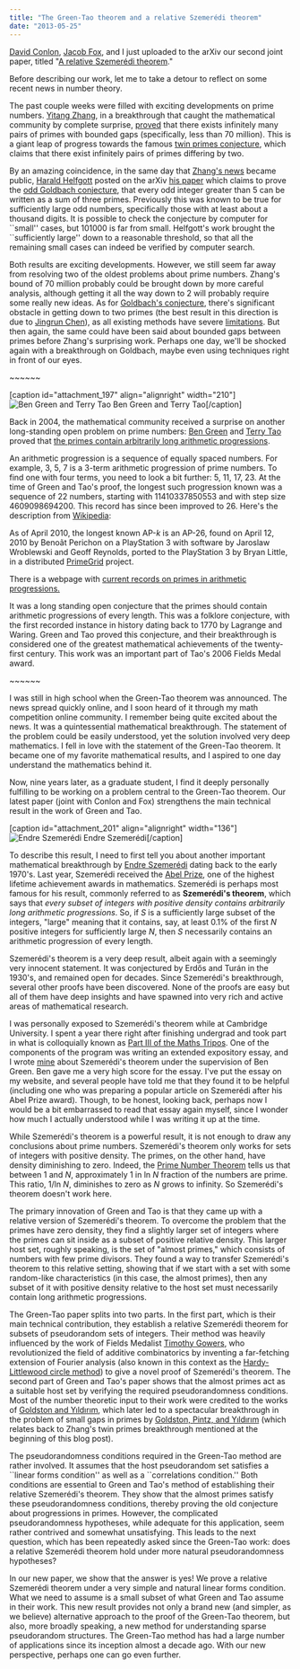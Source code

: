 ```yaml
---
title: "The Green-Tao theorem and a relative Szemerédi theorem"
date: "2013-05-25"
---
```


[David Conlon](http://www.maths.ox.ac.uk/contact/details/conlond), [Jacob Fox](http://math.mit.edu/~fox/), and I just uploaded to the arXiv our second joint paper, titled "[A relative Szemerédi theorem](http://arxiv.org/abs/1305.5440)."

Before describing our work, let me to take a detour to reflect on some recent news in number theory.

The past couple weeks were filled with exciting developments on prime numbers. [Yitang Zhang](https://www.simonsfoundation.org/features/science-news/unheralded-mathematician-bridges-the-prime-gap/), in a breakthrough that caught the mathematical community by complete surprise, [proved](http://annals.math.princeton.edu/articles/7954) that there exists infinitely many pairs of primes with bounded gaps (specifically, less than 70 million). This is a giant leap of progress towards the famous [twin primes conjecture](http://en.wikipedia.org/wiki/Twin_prime), which claims that there exist infinitely pairs of primes differing by two.

By an amazing coincidence, in the same day that [Zhang's news](http://www.nature.com/news/first-proof-that-infinitely-many-prime-numbers-come-in-pairs-1.12989) became public, [Harald Helfgott](http://www.math.ens.fr/~helfgott/anglais/) posted on the arXiv [his paper](http://arxiv.org/abs/1205.5252) which claims to prove the [odd Goldbach conjecture](http://en.wikipedia.org/wiki/odd_Goldbach_conjecture), that every odd integer greater than 5 can be written as a sum of three primes. Previously this was known to be true for sufficiently large odd numbers, specifically those with at least about a thousand digits. It is possible to check the conjecture by computer for \`\`small'' cases, but 101000 is far from small. Helfgott's work brought the \`\`sufficiently large'' down to a reasonable threshold, so that all the remaining small cases can indeed be verified by computer search.

Both results are exciting developments. However, we still seem far away from resolving two of the oldest problems about prime numbers. Zhang's bound of 70 million probably could be brought down by more careful analysis, although getting it all the way down to 2 will probably require some really new ideas. As for [Goldbach's conjecture](http://en.wikipedia.org/wiki/Goldbach_conjecture), there's significant obstacle in getting down to two primes (the best result in this direction is due to [Jingrun Chen](http://en.wikipedia.org/wiki/Jingrun_Chen)), as all existing methods have severe [limitations](http://terrytao.wordpress.com/2012/05/20/heuristic-limitations-of-the-circle-method/). But then again, the same could have been said about bounded gaps between primes before Zhang's surprising work. Perhaps one day, we'll be shocked again with a breakthrough on Goldbach, maybe even using techniques right in front of our eyes.

\~~~~~~

\[caption id="attachment\_197" align="alignright" width="210"\]![Ben Green and Terry Tao](http://yufeizhao.files.wordpress.com/2013/05/green-tao.png?w=300) Ben Green and Terry Tao\[/caption\]

Back in 2004, the mathematical community received a surprise on another long-standing open problem on prime numbers: [Ben Green](https://www.dpmms.cam.ac.uk/~bjg23/) and [Terry Tao](http://www.math.ucla.edu/~tao/) proved that [the primes contain arbitrarily long arithmetic progressions](http://arxiv.org/abs/math/0404188).

An arithmetic progression is a sequence of equally spaced numbers. For example, 3, 5, 7 is a 3-term arithmetic progression of prime numbers. To find one with four terms, you need to look a bit further: 5, 11, 17, 23. At the time of Green and Tao's proof, the longest such progression known was a sequence of 22 numbers, starting with 11410337850553 and with step size 4609098694200. This record has since been improved to 26. Here's the description from [Wikipedia](http://en.wikipedia.org/wiki/Primes_in_arithmetic_progression):

As of April 2010, the longest known AP-_k_ is an AP-26, found on April 12, 2010 by Benoãt Perichon on a PlayStation 3 with software by Jaroslaw Wroblewski and Geoff Reynolds, ported to the PlayStation 3 by Bryan Little, in a distributed [PrimeGrid](http://en.wikipedia.org/wiki/PrimeGrid) project.

There is a webpage with [current records on primes in arithmetic progressions.](http://users.cybercity.dk/~dsl522332/math/aprecords.htm)

It was a long standing open conjecture that the primes should contain arithmetic progressions of every length. This was a folklore conjecture, with the first recorded instance in history dating back to 1770 by Lagrange and Waring. Green and Tao proved this conjecture, and their breakthrough is considered one of the greatest mathematical achievements of the twenty-first century. This work was an important part of Tao's 2006 Fields Medal award.

\~~~~~~

I was still in high school when the Green-Tao theorem was announced. The news spread quickly online, and I soon heard of it through my math competition online community. I remember being quite excited about the news. It was a quintessential mathematical breakthrough. The statement of the problem could be easily understood, yet the solution involved very deep mathematics. I fell in love with the statement of the Green-Tao theorem. It became one of my favorite mathematical results, and I aspired to one day understand the mathematics behind it.

Now, nine years later, as a graduate student, I find it deeply personally fulfilling to be working on a problem central to the Green-Tao theorem. Our latest paper (joint with Conlon and Fox) strengthens the main technical result in the work of Green and Tao.

\[caption id="attachment\_201" align="alignright" width="136"\]![Endre Szemerédi](http://yufeizhao.files.wordpress.com/2013/05/sz.jpeg?w=194) Endre Szemerédi\[/caption\]

To describe this result, I need to first tell you about another important mathematical breakthrough by [Endre Szemerédi](http://en.wikipedia.org/wiki/Endre_Szemeredi) dating back to the early 1970's. Last year, Szemerédi received the [Abel Prize](http://www.abelprize.no/c54147/seksjon/vis.html?tid=54148&strukt_tid=54147), one of the highest lifetime achievement awards in mathematics. Szemerédi is perhaps most famous for his result, commonly referred to as **Szemerédi's theorem**, which says that _every subset of integers with positive density contains arbitrarily long arithmetic progressions_. So, if _S_ is a sufficiently large subset of the integers, "large" meaning that it contains, say, at least 0.1% of the first _N_ positive integers for sufficiently large _N_, then _S_ necessarily contains an arithmetic progression of every length.

Szemerédi's theorem is a very deep result, albeit again with a seemingly very innocent statement. It was conjectured by Erdős and Turán in the 1930's, and remained open for decades. Since Szemerédi's breakthrough, several other proofs have been discovered. None of the proofs are easy but all of them have deep insights and have spawned into very rich and active areas of mathematical research.

I was personally exposed to Szemerédi's theorem while at Cambridge University. I spent a year there right after finishing undergrad and took part in what is colloquially known as [Part III of the Maths Tripos](http://www.maths.cam.ac.uk/postgrad/mathiii/). One of the components of the program was writing an extended expository essay, and I wrote [mine](http://yufeizhao.com/papers/szemeredi.pdf) about Szemerédi's theorem under the supervision of Ben Green. Ben gave me a very high score for the essay. I've put the essay on my website, and several people have told me that they found it to be helpful (including one who was preparing a popular article on Szemerédi after his Abel Prize award). Though, to be honest, looking back, perhaps now I would be a bit embarrassed to read that essay again myself, since I wonder how much I actually understood while I was writing it up at the time.

While Szemerédi's theorem is a powerful result, it is not enough to draw any conclusions about prime numbers. Szemerédi's theorem only works for sets of integers with positive density. The primes, on the other hand, have density diminishing to zero. Indeed, the [Prime Number Theorem](http://en.wikipedia.org/wiki/Prime_number_theorem) tells us that between 1 and _N_, approximately 1 in ln _N_ fraction of the numbers are prime. This ratio, 1/ln _N_, diminishes to zero as _N_ grows to infinity. So Szemerédi's theorem doesn't work here.

The primary innovation of Green and Tao is that they came up with a relative version of Szemerédi's theorem. To overcome the problem that the primes have zero density, they find a slightly larger set of integers where the primes can sit inside as a subset of positive relative density. This larger host set, roughly speaking, is the set of "almost primes," which consists of numbers with few prime divisors. They found a way to transfer Szemerédi's theorem to this relative setting, showing that if we start with a set with some random-like characteristics (in this case, the almost primes), then any subset of it with positive density relative to the host set must necessarily contain long arithmetic progressions.

The Green-Tao paper splits into two parts. In the first part, which is their main technical contribution, they establish a relative Szemerédi theorem for subsets of pseudorandom sets of integers. Their method was heavily influenced by the work of Fields Medalist [Timothy Gowers](http://en.wikipedia.org/wiki/Tim_Gowers), who revolutionized the field of additive combinatorics by inventing a far-fetching extension of Fourier analysis (also known in this context as the [Hardy-Littlewood circle method](http://en.wikipedia.org/wiki/Circle_method)) to give a novel proof of Szemerédi's theorem. The second part of Green and Tao's paper shows that the almost primes act as a suitable host set by verifying the required pseudorandomness conditions. Most of the number theoretic input to their work were credited to the works of [Goldston and Yıldırım](http://arxiv.org/abs/math/0111212), which later led to a spectacular breakthrough in the problem of small gaps in primes by [Goldston, Pintz, and Yıldırım](http://arxiv.org/abs/math/0508185) (which relates back to Zhang's twin primes breakthrough mentioned at the beginning of this blog post).

The pseudorandomness conditions required in the Green-Tao method are rather involved. It assumes that the host pseudorandom set satisfies a \`\`linear forms condition'' as well as a \`\`correlations condition.'' Both conditions are essential to Green and Tao's method of establishing their relative Szemerédi's theorem. They show that the almost primes satisfy these pseudorandomness conditions, thereby proving the old conjecture about progressions in primes. However, the complicated pseudorandomness hypotheses, while adequate for this application, seem rather contrived and somewhat unsatisfying. This leads to the next question, which has been repeatedly asked since the Green-Tao work: does a relative Szemerédi theorem hold under more natural pseudorandomness hypotheses?

In our new paper, we show that the answer is yes! We prove a relative Szemerédi theorem under a very simple and natural linear forms condition. What we need to assume is a small subset of what Green and Tao assume in their work. This new result provides not only a brand new (and simpler, as we believe) alternative approach to the proof of the Green-Tao theorem, but also, more broadly speaking, a new method for understanding sparse pseudorandom structures. The Green-Tao method has had a large number of applications since its inception almost a decade ago. With our new perspective, perhaps one can go even further.
